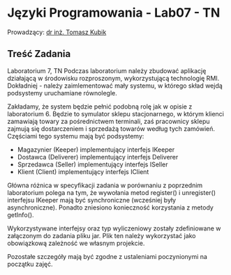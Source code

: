 # Języki Programowania - Lab07 - TN

Prowadzący: [dr inż. Tomasz Kubik](http://tomasz.kubik.staff.iiar.pwr.wroc.pl/)

## Treść Zadania

Laboratorium 7, TN Podczas laboratorium należy zbudować aplikację działającą w środowisku rozproszonym, wykorzystującą technologię RMI. Dokładniej - należy zaimlementować mały systemu, w którego skład wejdą podsystemy uruchamiane równolegle.

Zakładamy, że system będzie pełnić podobną rolę jak w opisie z laboratorium 6. Będzie to symulator sklepu stacjonarnego, w którym klienci zamawiają towary za pośrednictwem terminali, zaś pracownicy sklepu zajmują się dostarczeniem i sprzedażą towarów według tych zamówień. Częściami tego systemu mają być podsystemy:

- Magazynier (Keeper) implementujący interfejs IKeeper
- Dostawca (Deliverer) implementujący interfejs Deliverer
- Sprzedawca (Seller) implementujący interfejs ISeller
- Klient (Client) implementujący interfejs IClient

Główna różnica w specyfikacji zadania w porównaniu z poprzednim laboratorium polega na tym, że wywołania metod register() i unregister() interfejsu IKeeper mają być synchroniczne (wcześniej były asynchroniczne). Ponadto zniesiono konieczność korzystania z metody getInfo().

Wykorzystywane interfejsy oraz typ wyliczeniowy zostały zdefiniowane w załączonym do zadania pliku jar. Plik ten należy wykorzystać jako obowiązkową zależność we własnym projekcie.

Pozostałe szczegóły mają być zgodne z ustaleniami poczynionymi na początku zajęć.